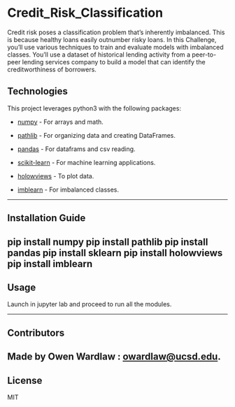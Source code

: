 # Credit_Risk_Classification

Credit risk poses a classification problem that’s inherently imbalanced. This is because healthy loans easily outnumber risky loans. In this Challenge, you’ll use various techniques to train and evaluate models with imbalanced classes. You’ll use a dataset of historical lending activity from a peer-to-peer lending services company to build a model that can identify the creditworthiness of borrowers.


## Technologies

This project leverages python3 with the following packages:

* [numpy](https://numpy.org/doc/) - For arrays and math.

* [pathlib](https://docs.python.org/3/library/pathlib.html) - For organizing data and creating DataFrames.

* [pandas](https://pandas.pydata.org/docs/) - For dataframs and csv reading.

* [scikit-learn](https://scikit-learn.org/stable/) - For machine learning applications. 

* [holowviews](https://imbalanced-learn.org/stable/) - To plot data. 

* [imblearn](https://docs.python.org/3/library/datetime.html) - For imbalanced classes. 

---

## Installation Guide

pip install numpy
pip install pathlib
pip install pandas
pip install sklearn
pip install holowviews
pip install imblearn
---

## Usage

Launch in jupyter lab and proceed to run all the modules. 

---

## Contributors

Made by Owen Wardlaw : owardlaw@ucsd.edu.
---

## License

MIT
